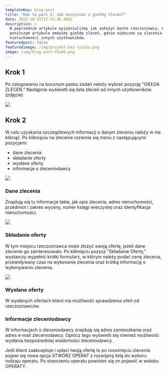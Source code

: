 ```yaml
---
templateKey: blog-post
title: "How to part 2: Jak korzystać z giełdy zleceń?"
date: 2022-10-31T13:15:45.906Z
description: >
  W poprzednim artykule wyjaśnialiśmy jak założyć konto rzeczoznawcy. W
  poniższym artykule omówimy giełdę zleceń, gdzie widoczne są zlecenia na wycenę
  nieruchomości innych użytkowników.
featuredpost: false
featuredimage: /img/projekt-bez-tytułu.png
image: /img/blog-post-thumb.png
---
```

## [](https://aoperat.pl/blog/2022-10-26-jak-za%C5%82o%C5%BCy%C4%87-konto-rzeczoznawcy/)Krok 1

Po zalogowaniu na bocznym pasku zadań należy wybrać pozycję "GIEŁDA ZLECEŃ." Następnie wyświetli się lista zleceń od innych użytkowników. (zdjęcie)

![](/img/sidebar_client_market.png)

## K﻿rok 2

W celu uzyskania szczegółowych informacji o danym zleceniu należy w nie kliknąć. Po kliknięciu na zlecenie rozwinie się menu z następującymi pozycjami: 

* dane zlecenia 
* składanie oferty
* wysłane oferty
* informacje o zleceniodawcy

![](/img/market_expanded_row.png)

### Dane zlecenia

Znajdują się tu informacje takie, jak opis zlecenia, adres nieruchomości, przedmiot i zakres wyceny, numer księgi wieczystej oraz identyfikacja nieruchomości.

![](/img/market_expanded_row_order_data.png)

### Składanie oferty

W tym miejscu rzeczoznawca może złożyć swoją ofertę, jeżeli dane zlecenie go zainteresowało. Po kliknięciu pozycji "Składanie Oferty," wystarczy wypełnić krótki formularz,  w którym należy podać cenę zlecenia, przewidywany czas na wykonanie zlecenia oraz krótką informację o wykonywaniu zlecenia.  

![](/img/market_expanded_row_make_offer.png)

### Wysłane oferty

W wysłanych ofertach klient ma możliwość sprawdzenia ofert od rzeczoznawców. 

### Informacje zleceniodawcy

W informacjach o zleceniodawcy znajduję się adres zamieszkania oraz adres e-mail zleceniodawcy. Oprócz tego wyświetli się również możliwość wysłania bezpośredniej wiadomości zleceniodawcy. 

Jeśli klient zaakceptuje i opłaci twoją ofertę to po rozwinięciu zlecenia pojawi się nowa opcja STWÓRZ OPERAT z rozwijaną listą do wyboru rodzaju operatu. Po stworzeniu operatu powinien się on pojawić w widoku OPERATY.